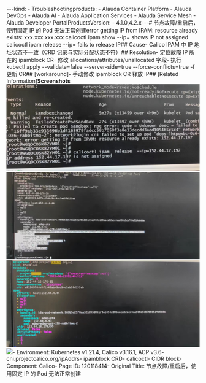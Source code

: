---kind:   - Troubleshootingproducts:    - Alauda Container Platform   - Alauda DevOps   - Alauda AI   - Alauda Application Services   - Alauda Service Mesh   - Alauda Developer PortalProductsVersion:   - 4.1.0,4.2.x---<!-- A type of document that involves encountering a fault, diag...it, performing root cause analysis, and providing solutions. --># 节点故障/重启后，使用固定 IP 的 Pod 无法正常创建error getting IP from IPAM: resource already exists: xxx.xxx.xxx.xxx calicoctl ipam show --ip=<IP> shows IP not assigned calicoctl ipam release --ip=<IP> fails to release IP## Cause- Calico IPAM 中 IP 地址状态不一致（CRD 记录与实际分配状态不符）## Resolution- 定位故障 IP 所在的 ipamblock CR- 修改 allocations/attributes/unallocated 字段- 执行 kubectl apply --validate=false --server-side=true --force-conflicts=true -f <YAML> 更新 CR## [workaround]- 手动修改 ipamblock CR 释放 IP## [Related Information]**Screenshots**![](assets/jie-dian-gu-zhang-zhong-qi-hou-shi-yong-gu-ding-ip-de-pod-wu-fa-zheng-chang-chua/image2022-8-3_16-9-6.png)![](assets/jie-dian-gu-zhang-zhong-qi-hou-shi-yong-gu-ding-ip-de-pod-wu-fa-zheng-chang-chua/image2022-8-3_16-5-10.png)![](assets/jie-dian-gu-zhang-zhong-qi-hou-shi-yong-gu-ding-ip-de-pod-wu-fa-zheng-chang-chua/image2022-8-3_15-45-6.png)[![](/s/e0e24z/8804/lgmmtf/5.2.7/_/download/resources/com.atlassian.confluence.plugins.confluence-view-file-macro:view-file-macro-resources/images/placeholder-medium-file.png)](/download/attachments/120118414/calico-release-ip.sh?version=1&modificationDate=1660873888000&api=v2)- Environment: Kubernetes v1.21.4, Calico v3.16.1, ACP v3.6- cni.projectcalico.org/ipAddrs- ipamblock CRD- calicoctl- CIDR block- Component: Calico- Page ID: 120118414- Original Title: 节点故障/重启后，使用固定 IP 的 Pod 无法正常创建